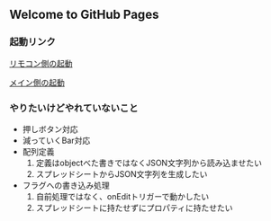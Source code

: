 ## Welcome to GitHub Pages

### 起動リンク
[リモコン側の起動](https://script.google.com/macros/s/AKfycbwRMBqFmmgeTJTaRt1XBCXisY97b1gKnGl74c25VyBvz-oYw5E/exec?con=1)

[メイン側の起動](https://script.google.com/macros/s/AKfycbwRMBqFmmgeTJTaRt1XBCXisY97b1gKnGl74c25VyBvz-oYw5E/exec?)

### やりたいけどやれていないこと
- 押しボタン対応
- 減っていくBar対応
- 配列定義
  1. 定義はobjectべた書きではなくJSON文字列から読み込ませたい
  2. スプレッドシートからJSON文字列を生成したい
- フラグへの書き込み処理
  1. 自前処理ではなく、onEditトリガーで動かしたい
  2. スプレッドシートに持たせずにプロパティに持たせたい


